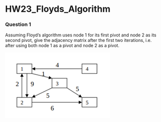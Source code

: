 # HW23_Floyds_Algorithm

### Question 1

Assuming Floyd’s algorithm uses node 1 for its first pivot and node 2 as its second pivot, give the adjacency matrix after the first two iterations, i.e. after using both node 1 as a pivot and node 2 as a pivot.

![](/assets/images/hw/HW23_Graph_G.png)

